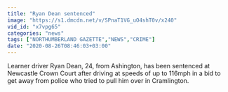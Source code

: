 ```yaml
---
title: "Ryan Dean sentenced"
image: "https://s1.dmcdn.net/v/SPnaT1VG_uO4shT0v/x240"
vid_id: "x7vpg65"
categories: "news"
tags: ["NORTHUMBERLAND GAZETTE","NEWS","CRIME"]
date: "2020-08-26T08:46:03+03:00"
---
```

Learner driver Ryan Dean, 24, from Ashington, has been sentenced at Newcastle Crown Court after driving at speeds of up to 116mph in a bid to get away from police who tried to pull him over in Cramlington.
